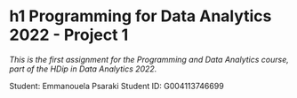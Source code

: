 # h1 Programming for Data Analytics 2022 - Project 1 

*This is the first assignment for the Programming and Data Analytics course, part of the HDip in Data Analytics 2022.*

Student: Emmanouela Psaraki
Student ID: G004113746699

